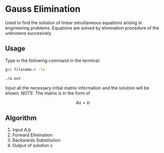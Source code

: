 # Gauss Elimination
Used to find the solution of linear simultaneous equations arising in engineering problems. Equations are solved by elimination procedure of the unknowns succesively

## Usage
Type in the following command in the terminal:
```bash
gcc filename.c -lm
```
```bash
./a.out
```
Input all the necessary initial matrix information and the solution will be shown. NOTE: The matrix is in the form of

$$ Ax = b $$

## Algorithm
1. Input A,b
2. Forward Elimination
3. Backwards Substitution
4. Output of solution x
